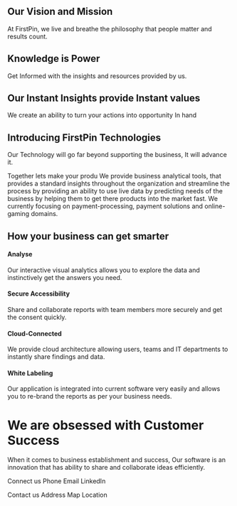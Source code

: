 

## Our Vision and Mission

At FirstPin, we live and breathe the philosophy that people matter and results count.

## Knowledge is Power 
Get Informed with the insights and resources provided by us. 

## Our Instant Insights provide Instant values
We create an ability to turn your actions into opportunity In hand
 

## Introducing FirstPin Technologies
Our Technology will go far beyond supporting the business, It will advance it.

Together lets make your produ
We provide business analytical tools, that provides a standard insights throughout the organization and streamline the process by providing an ability to use live data by predicting needs of the business by helping them to get there products into the market fast. We currently focusing on payment-processing, payment solutions and online-gaming domains. 

## How your business can get smarter

#### Analyse

Our interactive visual analytics allows you to explore the data and instinctively get the answers you need.

#### Secure Accessibility
Share and collaborate reports with team members more securely and get the consent quickly.

#### Cloud-Connected

We provide cloud architecture allowing users, teams and IT departments to instantly share findings and data.

#### White Labeling

Our application is integrated into current software very easily and allows you to re-brand the reports as per your business needs.


# We are obsessed with Customer Success

When it comes to business establishment and success, Our software is an innovation that has ability to share and collaborate ideas efficiently.

Connect us
Phone   			Email		  LinkedIn

Contact us
Address
Map Location
<!--stackedit_data:
eyJoaXN0b3J5IjpbLTE3NjM3OTk4MDksLTEwMDY0OTc1OTMsLT
E4OTM0NTk3NDMsMTQ0MjA3NzE0NywtMTUxNTg2NDUyOSwzMDE4
Nzc2OTcsLTE5ODg3Mjg4NjUsLTEyNzk0OTU2MTQsMTA3MTM0MD
kxMCwtMTQ1MjM3MDMwLC0xMzc3ODU5NjIsMTIyNDE5MDM4LC0x
ODUzNTk5MDQzLC01Nzg1NzU3NjksLTExMDc5NzY5MjIsLTEwND
IwMjgxOTgsLTE4MTU0OTQ3NjYsLTUwMDM1NDA4N119
-->